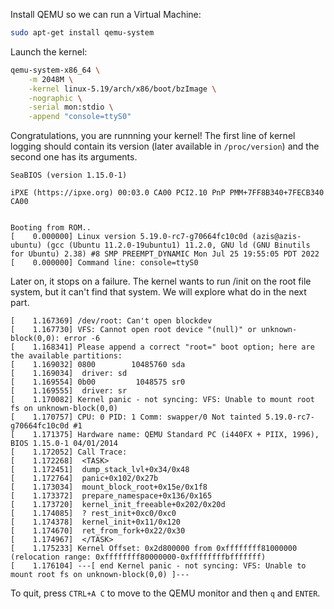 Install QEMU so we can run a Virtual Machine:

```bash
sudo apt-get install qemu-system
```

Launch the kernel:

```bash
qemu-system-x86_64 \
    -m 2048M \
    -kernel linux-5.19/arch/x86/boot/bzImage \
    -nographic \
    -serial mon:stdio \
    -append "console=ttyS0"
```


Congratulations, you are runnning your kernel! The first line of kernel logging should contain its version (later available in `/proc/version`) and the second one has its arguments.

```
SeaBIOS (version 1.15.0-1)

iPXE (https://ipxe.org) 00:03.0 CA00 PCI2.10 PnP PMM+7FF8B340+7FECB340 CA00


Booting from ROM..
[    0.000000] Linux version 5.19.0-rc7-g70664fc10c0d (azis@azis-ubuntu) (gcc (Ubuntu 11.2.0-19ubuntu1) 11.2.0, GNU ld (GNU Binutils for Ubuntu) 2.38) #8 SMP PREEMPT_DYNAMIC Mon Jul 25 19:55:05 PDT 2022
[    0.000000] Command line: console=ttyS0
```

Later on, it stops on a failure. The kernel wants to run /init on the root file system, but it can't find that system. We will explore what do in the next part.

```
[    1.167369] /dev/root: Can't open blockdev
[    1.167730] VFS: Cannot open root device "(null)" or unknown-block(0,0): error -6
[    1.168341] Please append a correct "root=" boot option; here are the available partitions:
[    1.169032] 0800        10485760 sda 
[    1.169034]  driver: sd
[    1.169554] 0b00         1048575 sr0 
[    1.169555]  driver: sr
[    1.170082] Kernel panic - not syncing: VFS: Unable to mount root fs on unknown-block(0,0)
[    1.170757] CPU: 0 PID: 1 Comm: swapper/0 Not tainted 5.19.0-rc7-g70664fc10c0d #1
[    1.171375] Hardware name: QEMU Standard PC (i440FX + PIIX, 1996), BIOS 1.15.0-1 04/01/2014
[    1.172052] Call Trace:
[    1.172268]  <TASK>
[    1.172451]  dump_stack_lvl+0x34/0x48
[    1.172764]  panic+0x102/0x27b
[    1.173034]  mount_block_root+0x15e/0x1f8
[    1.173372]  prepare_namespace+0x136/0x165
[    1.173720]  kernel_init_freeable+0x202/0x20d
[    1.174085]  ? rest_init+0xc0/0xc0
[    1.174378]  kernel_init+0x11/0x120
[    1.174670]  ret_from_fork+0x22/0x30
[    1.174967]  </TASK>
[    1.175233] Kernel Offset: 0x2d800000 from 0xffffffff81000000 (relocation range: 0xffffffff80000000-0xffffffffbfffffff)
[    1.176104] ---[ end Kernel panic - not syncing: VFS: Unable to mount root fs on unknown-block(0,0) ]---
```

To quit, press `CTRL+A C` to move to the QEMU monitor and then `q` and `ENTER`.
